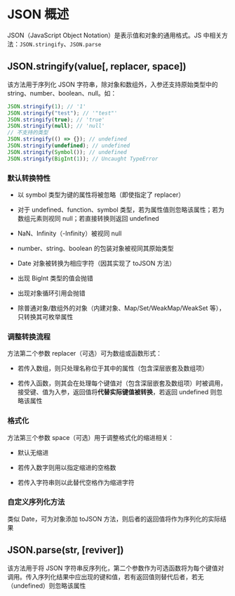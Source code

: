 # JSON 概述

JSON（JavaScript Object Notation）是表示值和对象的通用格式。JS 中相关方法：`JSON.stringify`、`JSON.parse`

## JSON.stringify(value[, replacer, space])

该方法用于序列化 JSON 字符串，除对象和数组外，入参还支持原始类型中的 string、number、boolean、null。如：

```js
JSON.stringify(1); // '1'
JSON.stringify("test"); // '"test"'
JSON.stringify(true); // 'true'
JSON.stringify(null); // 'null'
// 不支持的类型
JSON.stringify(() => {}); // undefined
JSON.stringify(undefined); // undefined
JSON.stringify(Symbol()); // undefined
JSON.stringify(BigInt(1)); // Uncaught TypeError
```

### 默认转换特性

- 以 symbol 类型为键的属性将被忽略（即使指定了 replacer）

- 对于 undefined、function、symbol 类型，若为属性值则忽略该属性；若为数组元素则视同 null；若直接转换则返回 undefined

- NaN、Infinity（-Infinity）被视同 null

- number、string、boolean 的包装对象被视同其原始类型

- Date 对象被转换为相应字符（因其实现了 toJSON 方法）

- 出现 BigInt 类型的值会抛错

- 出现对象循环引用会抛错

- 除普通对象/数组外的对象（内建对象、Map/Set/WeakMap/WeakSet 等），只转换其可枚举属性

### 调整转换流程

方法第二个参数 replacer（可选）可为数组或函数形式：

- 若传入数组，则只处理名称位于其中的属性（包含深层嵌套及数组项）

- 若传入函数，则其会在处理每个键值对（包含深层嵌套及数组项）时被调用，接受键、值为入参，返回值将**代替实际键值被转换**，若返回 undefined 则忽略该属性

### 格式化

方法第三个参数 space（可选）用于调整格式化的缩进相关：

- 默认无缩进

- 若传入数字则用以指定缩进的空格数

- 若传入字符串则以此替代空格作为缩进字符

### 自定义序列化方法

类似 Date，可为对象添加 toJSON 方法，则后者的返回值将作为序列化的实际结果

## JSON.parse(str, [reviver])

该方法用于将 JSON 字符串反序列化，第二个参数作为可选函数将为每个键值对调用。传入序列化结果中应出现的键和值，若有返回值则替代后者，若无（undefined）则忽略该属性
